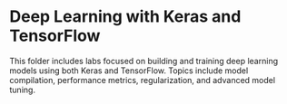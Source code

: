 # Deep Learning with Keras and TensorFlow

This folder includes labs focused on building and training deep learning models using both Keras and TensorFlow. Topics include model compilation, performance metrics, regularization, and advanced model tuning.
